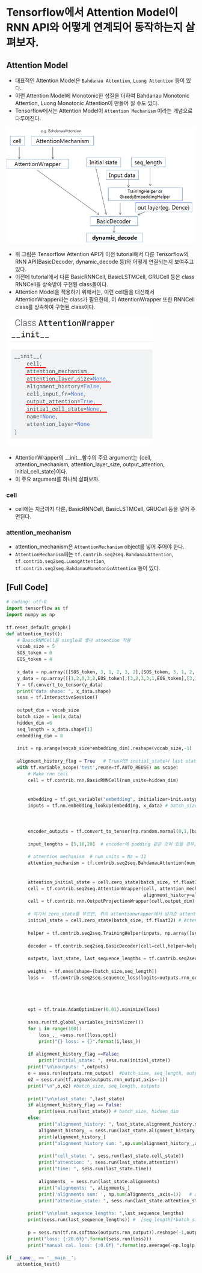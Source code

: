 # Tensorflow에서 Attention Model이 RNN API와 어떻게 연계되어 동작하는지 살펴보자.

## Attention Model
* 대표적인 Attention Model은 `Bahdanau Attention`, `Luong Attention` 등이 있다.
* 이런 Attention Model에 Monotonic한 성질을 더하여 Bahdanau Monotonic Attention, Luong Monotonic Attention이 만들어 질 수도 있다.
* Tensorflow에서는 Attention Model이 `Attention Mechanism` 이라는 개념으로 다루어진다.

![decode](./attentioin-dynamic-rnn-decode.png)

* 위 그림은 Tensorflow Attention API가 이전 tutorial에서 다룬 Tensorflow의 RNN API(BasicDecoder, dynamic_decode 등)와 어떻게 연결되는지 보여주고 있다.
* 이전에 tutorial에서 다룬 BasicRNNCell, BasicLSTMCell, GRUCell 등은 class RNNCell을 상속받아 구현된 class들이다.
* Attention Model을 적용하기 위해서는, 이런 cell들을 대신해서 AttentionWrapper라는 class가 필요한데, 이 AttentionWrapper 또한 RNNCell class를 상속하여 구현된 class이다.

![decode](./AttentionWrapper-API.png)

* AttentionWrapper의 __init__함수의 주요 argument는 {cell, attention_mechanism, attention_layer_size, output_attention, initial_cell_state}이다.
* 이 주요 argument를 하나씩 살펴보자.

### cell
* cell에는 지금까지 다룬, BasicRNNCell, BasicLSTMCell, GRUCell 등을 넣어 주면된다.


### attention_mechanism
* attention_mechanism은 `AttentionMechanism` object를 넣어 주어야 한다.
* `AttentionMechanism`에는 `tf.contrib.seq2seq.BahdanauAttention`, `tf.contrib.seq2seq.LuongAttention`, `tf.contrib.seq2seq.BahdanauMonotonicAttention` 등이 있다.




## [Full Code]
```python
# coding: utf-8
import tensorflow as tf
import numpy as np

tf.reset_default_graph()
def attention_test():
    # BasicRNNCell을 single로 쌓아 attention 적용
    vocab_size = 5
    SOS_token = 0
    EOS_token = 4
    
    x_data = np.array([[SOS_token, 3, 1, 2, 3, 2],[SOS_token, 3, 1, 2, 3, 1],[SOS_token, 1, 3, 2, 2, 1]], dtype=np.int32)
    y_data = np.array([[1,2,0,3,2,EOS_token],[3,2,3,3,1,EOS_token],[3,1,1,2,0,EOS_token]],dtype=np.int32)
    Y = tf.convert_to_tensor(y_data)
    print("data shape: ", x_data.shape)
    sess = tf.InteractiveSession()
    
    output_dim = vocab_size
    batch_size = len(x_data)
    hidden_dim =6
    seq_length = x_data.shape[1]
    embedding_dim = 8

    init = np.arange(vocab_size*embedding_dim).reshape(vocab_size,-1)
    
    alignment_history_flag = True   # True이면 initial_state나 last state를 sess.run 하면 안됨. alignment_history가 function이기 때문에...
    with tf.variable_scope('test',reuse=tf.AUTO_REUSE) as scope:
        # Make rnn cell
        cell = tf.contrib.rnn.BasicRNNCell(num_units=hidden_dim)
        
        
        embedding = tf.get_variable("embedding", initializer=init.astype(np.float32),dtype = tf.float32)
        inputs = tf.nn.embedding_lookup(embedding, x_data) # batch_size  x seq_length x embedding_dim
    
        
    
        encoder_outputs = tf.convert_to_tensor(np.random.normal(0,1,[batch_size,20,30]).astype(np.float32)) # 20: encoder sequence length, 30: encoder hidden dim
        
        input_lengths = [5,10,20]  # encoder에 padding 같은 것이 있을 경우, attention을 주지 않기 위해
        
        # attention mechanism  # num_units = Na = 11
        attention_mechanism = tf.contrib.seq2seq.BahdanauAttention(num_units=11, memory=encoder_outputs,memory_sequence_length=input_lengths,normalize=False)

        
        attention_initial_state = cell.zero_state(batch_size, tf.float32)
        cell = tf.contrib.seq2seq.AttentionWrapper(cell, attention_mechanism, attention_layer_size=13,initial_cell_state=attention_initial_state,
                                                   alignment_history=alignment_history_flag,output_attention=True)
        cell = tf.contrib.rnn.OutputProjectionWrapper(cell,output_dim)
        
        # 여기서 zero_state를 부르면, 위의 attentionwrapper에서 넘겨준 attention_initial_state를 가져온다. 즉, AttentionWrapperState.cell_state에는 넣어준 값이 들어있다.
        initial_state = cell.zero_state(batch_size, tf.float32) # AttentionWrapperState
 
        helper = tf.contrib.seq2seq.TrainingHelper(inputs, np.array([seq_length]*batch_size))

        decoder = tf.contrib.seq2seq.BasicDecoder(cell=cell,helper=helper,initial_state=initial_state)    

        outputs, last_state, last_sequence_lengths = tf.contrib.seq2seq.dynamic_decode(decoder=decoder,output_time_major=False,impute_finished=True,maximum_iterations=10)
     
        weights = tf.ones(shape=[batch_size,seq_length])
        loss =   tf.contrib.seq2seq.sequence_loss(logits=outputs.rnn_output, targets=Y, weights=weights)
     
     
        
        
        opt = tf.train.AdamOptimizer(0.01).minimize(loss)
        
        sess.run(tf.global_variables_initializer())
        for i in range(100):
            loss_,_ =sess.run([loss,opt])
            print("{} loss: = {}".format(i,loss_))
        
        if alignment_history_flag ==False:
            print("initial_state: ", sess.run(initial_state))
        print("\n\noutputs: ",outputs)
        o = sess.run(outputs.rnn_output)  #batch_size, seq_length, outputs
        o2 = sess.run(tf.argmax(outputs.rnn_output,axis=-1))
        print("\n",o,o2) #batch_size, seq_length, outputs
     
        print("\n\nlast_state: ",last_state)
        if alignment_history_flag == False:
            print(sess.run(last_state)) # batch_size, hidden_dim
        else:
            print("alignment_history: ", last_state.alignment_history.stack())
            alignment_history_ = sess.run(last_state.alignment_history.stack())
            print(alignment_history_)
            print("alignment_history sum: ",np.sum(alignment_history_,axis=-1))
            
            print("cell_state: ", sess.run(last_state.cell_state))
            print("attention: ", sess.run(last_state.attention))
            print("time: ", sess.run(last_state.time))
            
            alignments_ = sess.run(last_state.alignments)
            print("alignments: ", alignments_)
            print('alignments sum: ', np.sum(alignments_,axis=1))   # alignments의 합이 1인지 확인
            print("attention_state: ", sess.run(last_state.attention_state))

        print("\n\nlast_sequence_lengths: ",last_sequence_lengths)
        print(sess.run(last_sequence_lengths)) #  [seq_length]*batch_size    
     
        p = sess.run(tf.nn.softmax(outputs.rnn_output)).reshape(-1,output_dim)
        print("loss: {:20.6f}".format(sess.run(loss)))
        print("manual cal. loss: {:0.6f} ".format(np.average(-np.log(p[np.arange(y_data.size),y_data.flatten()]))) )   

if __name__ == '__main__':
    attention_test()
```
